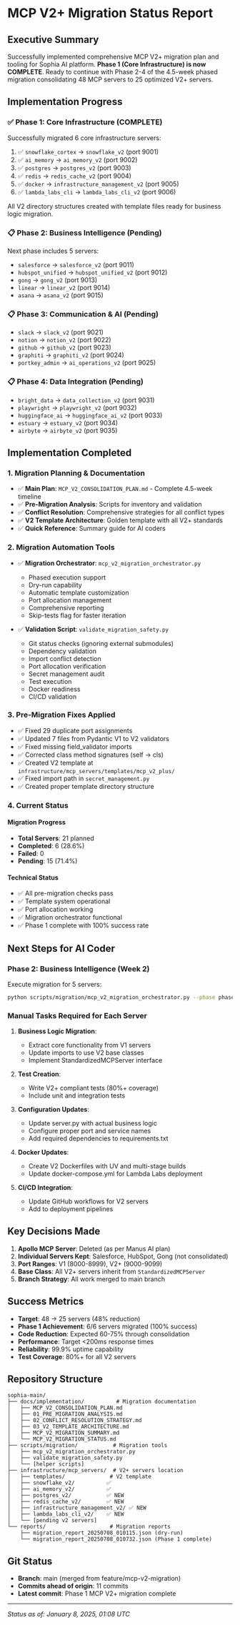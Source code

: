 # MCP V2+ Migration Status Report

## Executive Summary

Successfully implemented comprehensive MCP V2+ migration plan and tooling for Sophia AI platform. **Phase 1 (Core Infrastructure) is now COMPLETE**. Ready to continue with Phase 2-4 of the 4.5-week phased migration consolidating 48 MCP servers to 25 optimized V2+ servers.

## Implementation Progress

### ✅ Phase 1: Core Infrastructure (COMPLETE)
Successfully migrated 6 core infrastructure servers:
1. ✅ `snowflake_cortex` → `snowflake_v2` (port 9001)
2. ✅ `ai_memory` → `ai_memory_v2` (port 9002)
3. ✅ `postgres` → `postgres_v2` (port 9003)
4. ✅ `redis` → `redis_cache_v2` (port 9004)
5. ✅ `docker` → `infrastructure_management_v2` (port 9005)
6. ✅ `lambda_labs_cli` → `lambda_labs_cli_v2` (port 9006)

All V2 directory structures created with template files ready for business logic migration.

### 📋 Phase 2: Business Intelligence (Pending)
Next phase includes 5 servers:
- `salesforce` → `salesforce_v2` (port 9011)
- `hubspot_unified` → `hubspot_unified_v2` (port 9012)
- `gong` → `gong_v2` (port 9013)
- `linear` → `linear_v2` (port 9014)
- `asana` → `asana_v2` (port 9015)

### 📋 Phase 3: Communication & AI (Pending)
- `slack` → `slack_v2` (port 9021)
- `notion` → `notion_v2` (port 9022)
- `github` → `github_v2` (port 9023)
- `graphiti` → `graphiti_v2` (port 9024)
- `portkey_admin` → `ai_operations_v2` (port 9025)

### 📋 Phase 4: Data Integration (Pending)
- `bright_data` → `data_collection_v2` (port 9031)
- `playwright` → `playwright_v2` (port 9032)
- `huggingface_ai` → `huggingface_ai_v2` (port 9033)
- `estuary` → `estuary_v2` (port 9034)
- `airbyte` → `airbyte_v2` (port 9035)

## Implementation Completed

### 1. Migration Planning & Documentation
- ✅ **Main Plan**: `MCP_V2_CONSOLIDATION_PLAN.md` - Complete 4.5-week timeline
- ✅ **Pre-Migration Analysis**: Scripts for inventory and validation
- ✅ **Conflict Resolution**: Comprehensive strategies for all conflict types
- ✅ **V2 Template Architecture**: Golden template with all V2+ standards
- ✅ **Quick Reference**: Summary guide for AI coders

### 2. Migration Automation Tools
- ✅ **Migration Orchestrator**: `mcp_v2_migration_orchestrator.py`
  - Phased execution support
  - Dry-run capability
  - Automatic template customization
  - Port allocation management
  - Comprehensive reporting
  - Skip-tests flag for faster iteration

- ✅ **Validation Script**: `validate_migration_safety.py`
  - Git status checks (ignoring external submodules)
  - Dependency validation
  - Import conflict detection
  - Port allocation verification
  - Secret management audit
  - Test execution
  - Docker readiness
  - CI/CD validation

### 3. Pre-Migration Fixes Applied
- ✅ Fixed 29 duplicate port assignments
- ✅ Updated 7 files from Pydantic V1 to V2 validators
- ✅ Fixed missing field_validator imports
- ✅ Corrected class method signatures (self → cls)
- ✅ Created V2 template at `infrastructure/mcp_servers/templates/mcp_v2_plus/`
- ✅ Fixed import path in `secret_management.py`
- ✅ Created proper template directory structure

### 4. Current Status

#### Migration Progress
- **Total Servers**: 21 planned
- **Completed**: 6 (28.6%)
- **Failed**: 0
- **Pending**: 15 (71.4%)

#### Technical Status
- ✅ All pre-migration checks pass
- ✅ Template system operational
- ✅ Port allocation working
- ✅ Migration orchestrator functional
- ✅ Phase 1 complete with 100% success rate

## Next Steps for AI Coder

### Phase 2: Business Intelligence (Week 2)
Execute migration for 5 servers:
```bash
python scripts/migration/mcp_v2_migration_orchestrator.py --phase phase_2 --skip-tests
```

### Manual Tasks Required for Each Server
1. **Business Logic Migration**:
   - Extract core functionality from V1 servers
   - Update imports to use V2 base classes
   - Implement StandardizedMCPServer interface

2. **Test Creation**:
   - Write V2+ compliant tests (80%+ coverage)
   - Include unit and integration tests

3. **Configuration Updates**:
   - Update server.py with actual business logic
   - Configure proper port and service names
   - Add required dependencies to requirements.txt

4. **Docker Updates**:
   - Create V2 Dockerfiles with UV and multi-stage builds
   - Update docker-compose.yml for Lambda Labs deployment

5. **CI/CD Integration**:
   - Update GitHub workflows for V2 servers
   - Add to deployment pipelines

## Key Decisions Made

1. **Apollo MCP Server**: Deleted (as per Manus AI plan)
2. **Individual Servers Kept**: Salesforce, HubSpot, Gong (not consolidated)
3. **Port Ranges**: V1 (8000-8999), V2+ (9000-9099)
4. **Base Class**: All V2+ servers inherit from `StandardizedMCPServer`
5. **Branch Strategy**: All work merged to main branch

## Success Metrics

- **Target**: 48 → 25 servers (48% reduction)
- **Phase 1 Achievement**: 6/6 servers migrated (100% success)
- **Code Reduction**: Expected 60-75% through consolidation
- **Performance**: Target <200ms response times
- **Reliability**: 99.9% uptime capability
- **Test Coverage**: 80%+ for all V2 servers

## Repository Structure

```
sophia-main/
├── docs/implementation/          # Migration documentation
│   ├── MCP_V2_CONSOLIDATION_PLAN.md
│   ├── 01_PRE_MIGRATION_ANALYSIS.md
│   ├── 02_CONFLICT_RESOLUTION_STRATEGY.md
│   ├── 03_V2_TEMPLATE_ARCHITECTURE.md
│   ├── MCP_V2_MIGRATION_SUMMARY.md
│   └── MCP_V2_MIGRATION_STATUS.md
├── scripts/migration/           # Migration tools
│   ├── mcp_v2_migration_orchestrator.py
│   ├── validate_migration_safety.py
│   └── [helper scripts]
├── infrastructure/mcp_servers/  # V2+ servers location
│   ├── templates/              # V2 template
│   ├── snowflake_v2/          ✅
│   ├── ai_memory_v2/          ✅
│   ├── postgres_v2/           ✅ NEW
│   ├── redis_cache_v2/        ✅ NEW
│   ├── infrastructure_management_v2/ ✅ NEW
│   ├── lambda_labs_cli_v2/    ✅ NEW
│   └── [pending v2 servers]
└── reports/                    # Migration reports
    ├── migration_report_20250708_010115.json (dry-run)
    └── migration_report_20250708_010732.json (Phase 1 complete)
```

## Git Status

- **Branch**: main (merged from feature/mcp-v2-migration)
- **Commits ahead of origin**: 11 commits
- **Latest commit**: Phase 1 MCP V2+ migration complete

---

*Status as of: January 8, 2025, 01:08 UTC*
